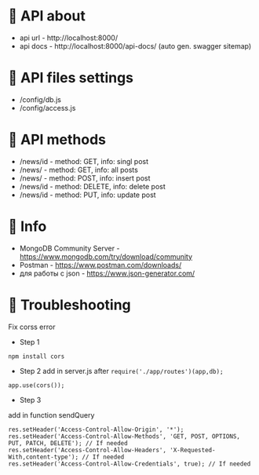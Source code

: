 # 💭 API about
- api url - http://localhost:8000/
- api docs - http://localhost:8000/api-docs/  (auto gen. swagger sitemap)

# 🥸 API files settings
- /config/db.js
- /config/access.js

# 🤖 API methods
- /news/id - method: GET, info: singl post
- /news/ - method: GET,  info: all posts
- /news/ - method: POST,  info: insert post
- /news/id - method: DELETE,  info: delete post
- /news/id - method: PUT,  info: update post

# 💬 Info
- MongoDB Community Server - https://www.mongodb.com/try/download/community
- Postman - https://www.postman.com/downloads/
- для работы с json - https://www.json-generator.com/

# 🔌 Troubleshooting
Fix corss error

- Step 1
```
npm install cors
```
- Step 2 
add in server.js after ```require('./app/routes')(app,db);```
```
app.use(cors());
```
- Step 3

add in function sendQuery 
```
res.setHeader('Access-Control-Allow-Origin', '*');
res.setHeader('Access-Control-Allow-Methods', 'GET, POST, OPTIONS, PUT, PATCH, DELETE'); // If needed
res.setHeader('Access-Control-Allow-Headers', 'X-Requested-With,content-type'); // If needed
res.setHeader('Access-Control-Allow-Credentials', true); // If needed
```

